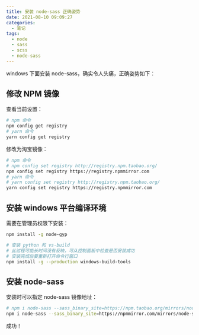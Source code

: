 ```yaml
---
title: 安装 node-sass 正确姿势
date: 2021-08-10 09:09:27
categories:
  - 笔记
tags:
  - node
  - sass
  - scss
  - node-sass
---
```


windows 下面安装 node-sass，确实令人头痛，正确姿势如下：

## 修改 NPM 镜像

查看当前设置：

```sh
# npm 命令
npm config get registry
# yarn 命令
yarn config get registry
```

修改为淘宝镜像：

```sh
# npm 命令
# npm config set registry http://registry.npm.taobao.org/
npm config set registry https://registry.npmmirror.com
# yarn 命令
# yarn config set registry http://registry.npm.taobao.org/
yarn config set registry https://registry.npmmirror.com
```

## 安装 windows 平台编译环境

需要在管理员权限下安装：

```sh
npm install -g node-gyp

# 安装 python 和 vs-build
# 此过程可能长时间没有反映，可从控制面板中检查是否安装成功
# 安装完成后要重新打开命令行窗口
npm install -g --production windows-build-tools
```

## 安装 node-sass

安装时可以指定 node-sass 镜像地址：

```sh
# npm i node-sass --sass_binary_site=https://npm.taobao.org/mirrors/node-sass/
npm i node-sass --sass_binary_site=https://npmmirror.com/mirrors/node-sass/
```

成功！
